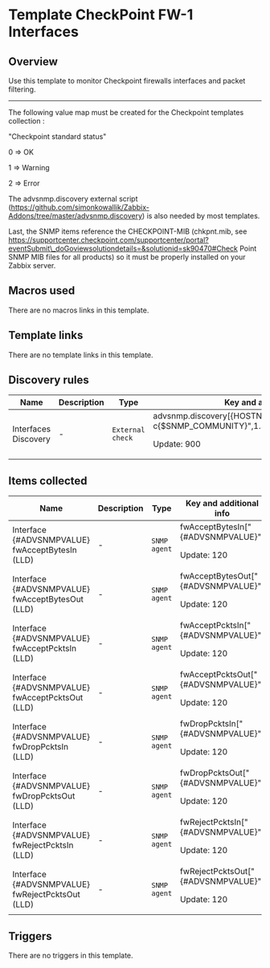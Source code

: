 # Template CheckPoint FW-1 Interfaces

## Overview

Use this template to monitor Checkpoint firewalls interfaces and packet filtering.


****


The following value map must be created for the Checkpoint templates collection :


"Checkpoint standard status"


0 ⇒ OK


1 ⇒ Warning


2 ⇒ Error


The advsnmp.discovery external script (<https://github.com/simonkowallik/Zabbix-Addons/tree/master/advsnmp.discovery>) is also needed by most templates.


Last, the SNMP items reference the CHECKPOINT-MIB (chkpnt.mib, see https://supportcenter.checkpoint.com/supportcenter/portal?eventSubmit\_doGoviewsolutiondetails=&solutionid=sk90470#Check Point SNMP MIB files for all products) so it must be properly installed on your Zabbix server.

## Macros used

There are no macros links in this template.

## Template links

There are no template links in this template.

## Discovery rules

|Name|Description|Type|Key and additional info|
|----|-----------|----|----|
|Interfaces Discovery|<p>-</p>|`External check`|advsnmp.discovery[{HOSTNAME},"-v2c -c{$SNMP_COMMUNITY}",1.3.6.1.4.1.2620.1.1.25.5.1.2,1.3]<p>Update: 900</p>|
## Items collected

|Name|Description|Type|Key and additional info|
|----|-----------|----|----|
|Interface {#ADVSNMPVALUE} fwAcceptBytesIn (LLD)|<p>-</p>|`SNMP agent`|fwAcceptBytesIn["{#ADVSNMPVALUE}"]<p>Update: 120</p>|
|Interface {#ADVSNMPVALUE} fwAcceptBytesOut (LLD)|<p>-</p>|`SNMP agent`|fwAcceptBytesOut["{#ADVSNMPVALUE}"]<p>Update: 120</p>|
|Interface {#ADVSNMPVALUE} fwAcceptPcktsIn (LLD)|<p>-</p>|`SNMP agent`|fwAcceptPcktsIn["{#ADVSNMPVALUE}"]<p>Update: 120</p>|
|Interface {#ADVSNMPVALUE} fwAcceptPcktsOut (LLD)|<p>-</p>|`SNMP agent`|fwAcceptPcktsOut["{#ADVSNMPVALUE}"]<p>Update: 120</p>|
|Interface {#ADVSNMPVALUE} fwDropPcktsIn (LLD)|<p>-</p>|`SNMP agent`|fwDropPcktsIn["{#ADVSNMPVALUE}"]<p>Update: 120</p>|
|Interface {#ADVSNMPVALUE} fwDropPcktsOut (LLD)|<p>-</p>|`SNMP agent`|fwDropPcktsOut["{#ADVSNMPVALUE}"]<p>Update: 120</p>|
|Interface {#ADVSNMPVALUE} fwRejectPcktsIn (LLD)|<p>-</p>|`SNMP agent`|fwRejectPcktsIn["{#ADVSNMPVALUE}"]<p>Update: 120</p>|
|Interface {#ADVSNMPVALUE} fwRejectPcktsOut (LLD)|<p>-</p>|`SNMP agent`|fwRejectPcktsOut["{#ADVSNMPVALUE}"]<p>Update: 120</p>|
## Triggers

There are no triggers in this template.

